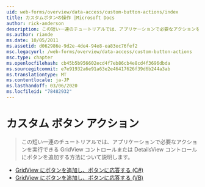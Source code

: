 ```yaml
---
uid: web-forms/overview/data-access/custom-button-actions/index
title: カスタムボタンの操作 |Microsoft Docs
author: rick-anderson
description: この短い一連のチュートリアルでは、アプリケーションで必要なアクションを実行できる GridView コントロールまたは DetailsView コントロールにボタンを追加する方法について説明します。
ms.author: riande
ms.date: 10/05/2011
ms.assetid: d062986e-9d2e-4de4-94e8-ea83ec76fef2
msc.legacyurl: /web-forms/overview/data-access/custom-button-actions
msc.type: chapter
ms.openlocfilehash: cb45b5b956602ecd4f7eb86cb4e8cd4f3696dbda
ms.sourcegitcommit: e7e91932a6e91a63e2e46417626f39d6b244a3ab
ms.translationtype: MT
ms.contentlocale: ja-JP
ms.lasthandoff: 03/06/2020
ms.locfileid: "78482932"
---
```

# <a name="custom-button-actions"></a>カスタム ボタン アクション

> この短い一連のチュートリアルでは、アプリケーションで必要なアクションを実行できる GridView コントロールまたは DetailsView コントロールにボタンを追加する方法について説明します。

- [GridView にボタンを追加し、ボタンに応答する (C#)](adding-and-responding-to-buttons-to-a-gridview-cs.md)
- [GridView にボタンを追加し、ボタンに応答する (VB)](adding-and-responding-to-buttons-to-a-gridview-vb.md)
